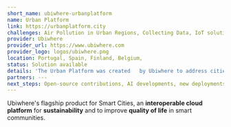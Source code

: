 ```yaml
---
short_name: ubiwhere-urbanplatform
name: Urban Platform
link: https://urbanplatform.city
challenges: Air Pollution in Urban Regions, Collecting Data, IoT solutions crisis management
provider: Ubiwhere
provider_url: https://www.ubiwhere.com
provider_logo: logos/ubiwhere.png
location: Portugal, Spain, Finland, Belgium,
status: Solution available
details: 'The Urban Platform was created   by Ubiwhere to address cities’ daily challenges and truly prepared them for the  future. Easy, intuitive and comprehensive, it offers a global and integrated view of the city to Municipalities, authorities and service providers, displaying information on its several verticals, from mobility and energy to air quality and sustainability.<br><br>With the new service of atmospheric monitoring, Urban Platform offers cities valuable indicators for more efficient management of services (on the scope of  Mobility,  for  instance),  with  direct  impact  over  air  quality,  so  they  can  be aligned   with   the   European   and   international   metrics   for   sustainable development (such as the UN’s Sustainable Development Goals) and focus on improving the quality of life of its citizens through a clean and safe air.<br><br><img src="/images/ubiwhere_urbanplatform.png"/>'
partners: ---
next_steps: Open-source contributions, AI developments, new deployments and improvements.
---
```


Ubiwhere's flagship product for Smart Cities, an **interoperable cloud platform** for **sustainability** and to improve **quality of life** in smart communities.